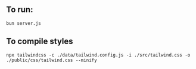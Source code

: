 ## To run:
```
bun server.js
```

## To compile styles
```
npx tailwindcss -c ./data/tailwind.config.js -i ./src/tailwind.css -o ./public/css/tailwind.css --minify
```
